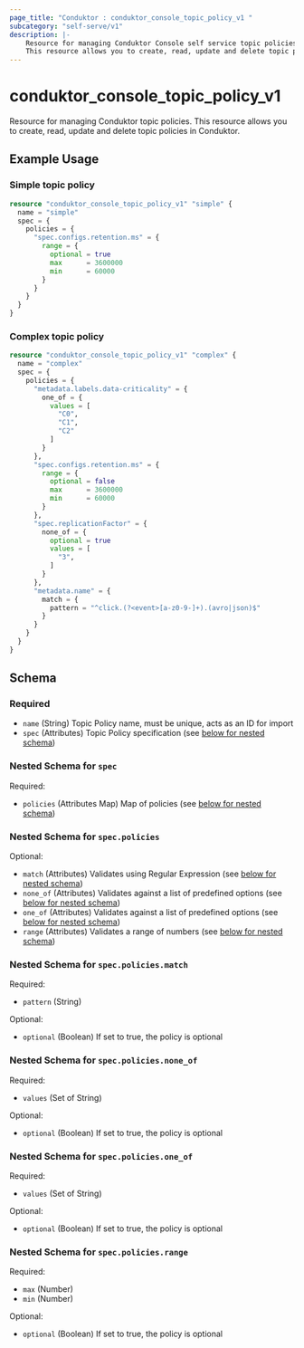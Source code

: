 ```yaml
---
page_title: "Conduktor : conduktor_console_topic_policy_v1 "
subcategory: "self-serve/v1"
description: |-
    Resource for managing Conduktor Console self service topic policies.
    This resource allows you to create, read, update and delete topic policies in Conduktor.
---
```


# conduktor_console_topic_policy_v1

Resource for managing Conduktor topic policies.
This resource allows you to create, read, update and delete topic policies in Conduktor.

## Example Usage

### Simple topic policy
```terraform
resource "conduktor_console_topic_policy_v1" "simple" {
  name = "simple"
  spec = {
    policies = {
      "spec.configs.retention.ms" = {
        range = {
          optional = true
          max      = 3600000
          min      = 60000
        }
      }
    }
  }
}
```

### Complex topic policy
```terraform
resource "conduktor_console_topic_policy_v1" "complex" {
  name = "complex"
  spec = {
    policies = {
      "metadata.labels.data-criticality" = {
        one_of = {
          values = [
            "C0",
            "C1",
            "C2"
          ]
        }
      },
      "spec.configs.retention.ms" = {
        range = {
          optional = false
          max      = 3600000
          min      = 60000
        }
      },
      "spec.replicationFactor" = {
        none_of = {
          optional = true
          values = [
            "3",
          ]
        }
      },
      "metadata.name" = {
        match = {
          pattern = "^click.(?<event>[a-z0-9-]+).(avro|json)$"
        }
      }
    }
  }
}
```


<!-- schema generated by tfplugindocs -->
## Schema

### Required

- `name` (String) Topic Policy name, must be unique, acts as an ID for import
- `spec` (Attributes) Topic Policy specification (see [below for nested schema](#nestedatt--spec))

<a id="nestedatt--spec"></a>
### Nested Schema for `spec`

Required:

- `policies` (Attributes Map) Map of policies (see [below for nested schema](#nestedatt--spec--policies))

<a id="nestedatt--spec--policies"></a>
### Nested Schema for `spec.policies`

Optional:

- `match` (Attributes) Validates using Regular Expression (see [below for nested schema](#nestedatt--spec--policies--match))
- `none_of` (Attributes) Validates against a list of predefined options (see [below for nested schema](#nestedatt--spec--policies--none_of))
- `one_of` (Attributes) Validates against a list of predefined options (see [below for nested schema](#nestedatt--spec--policies--one_of))
- `range` (Attributes) Validates a range of numbers (see [below for nested schema](#nestedatt--spec--policies--range))

<a id="nestedatt--spec--policies--match"></a>
### Nested Schema for `spec.policies.match`

Required:

- `pattern` (String)

Optional:

- `optional` (Boolean) If set to true, the policy is optional


<a id="nestedatt--spec--policies--none_of"></a>
### Nested Schema for `spec.policies.none_of`

Required:

- `values` (Set of String)

Optional:

- `optional` (Boolean) If set to true, the policy is optional


<a id="nestedatt--spec--policies--one_of"></a>
### Nested Schema for `spec.policies.one_of`

Required:

- `values` (Set of String)

Optional:

- `optional` (Boolean) If set to true, the policy is optional


<a id="nestedatt--spec--policies--range"></a>
### Nested Schema for `spec.policies.range`

Required:

- `max` (Number)
- `min` (Number)

Optional:

- `optional` (Boolean) If set to true, the policy is optional





